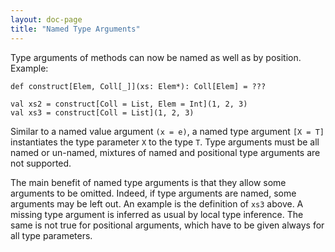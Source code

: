 ```yaml
---
layout: doc-page
title: "Named Type Arguments"
---
```


Type arguments of methods can now be named as well as by position. Example:


    def construct[Elem, Coll[_]](xs: Elem*): Coll[Elem] = ???

    val xs2 = construct[Coll = List, Elem = Int](1, 2, 3)
    val xs3 = construct[Coll = List](1, 2, 3)

Similar to a named value argument `(x = e)`, a named type argument
`[X = T]` instantiates the type parameter `X` to the type `T`. Type
arguments must be all named or un-named, mixtures of named and
positional type arguments are not supported.

The main benefit of named type arguments is that they allow some
arguments to be omitted. Indeed, if type arguments are named, some
arguments may be left out.  An example is the definition of `xs3`
above. A missing type argument is inferred as usual by local type
inference. The same is not true for positional arguments, which have
to be given always for all type parameters.

